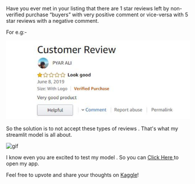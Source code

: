Have you ever met in your listing that there are 1 star reviews left by non-verified purchase “buyers” with very positive comment or vice-versa with 5 star reviews with a negative comment.

For e.g:-

![](im1.png)

So the solution is to not accept these types of reviews . That's what my streamlit model is all about. 

![gif](https://user-images.githubusercontent.com/59039167/112620026-0193f880-8e4e-11eb-8fcb-578e055b9e73.gif)

I know even you are excited to test my model . So you can <a href="https://share.streamlit.io/chetan-30/musical-instruments_reviews-sentiment_analysis/streamlit.py" class="button big">Click Here </a> to open my app.
 
 Feel free to upvote and share your thoughts on <a href="https://www.kaggle.com/chetangadge/amazon-musical-instruments-review" class="button big">Kaggle</a>!
